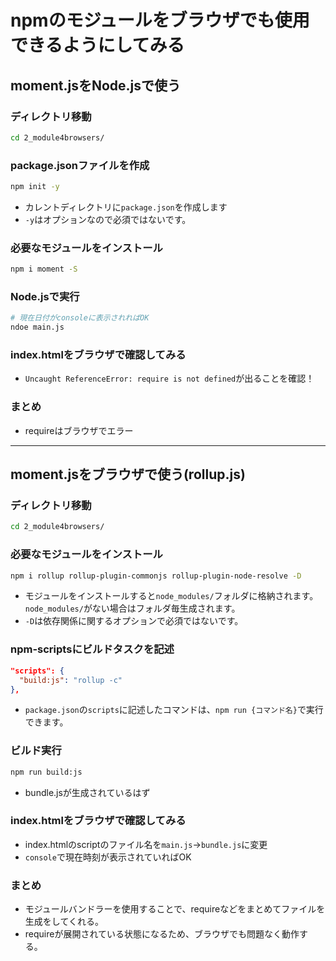 # npmのモジュールをブラウザでも使用できるようにしてみる

## moment.jsをNode.jsで使う

### ディレクトリ移動
```sh
cd 2_module4browsers/
```

### package.jsonファイルを作成
```sh
npm init -y
```
  - カレントディレクトリに`package.json`を作成します
  - `-y`はオプションなので必須ではないです。

### 必要なモジュールをインストール
```sh
npm i moment -S
```

### Node.jsで実行
```sh
# 現在日付がconsoleに表示されればOK
ndoe main.js
```

### index.htmlをブラウザで確認してみる
  - `Uncaught ReferenceError: require is not defined`が出ることを確認！

### まとめ
- requireはブラウザでエラー

---

## moment.jsをブラウザで使う(rollup.js)

### ディレクトリ移動
```sh
cd 2_module4browsers/
```

### 必要なモジュールをインストール
```sh
npm i rollup rollup-plugin-commonjs rollup-plugin-node-resolve -D
```
  - モジュールをインストールすると`node_modules/`フォルダに格納されます。  
  `node_modules/`がない場合はフォルダ毎生成されます。
  - `-D`は依存関係に関するオプションで必須ではないです。

### npm-scriptsにビルドタスクを記述
```json
"scripts": {
  "build:js": "rollup -c"
},
```
  - `package.json`の`scripts`に記述したコマンドは、`npm run {コマンド名}`で実行できます。

### ビルド実行
```sh
npm run build:js
```
  - bundle.jsが生成されているはず

### index.htmlをブラウザで確認してみる
  - index.htmlのscriptのファイル名を`main.js`->`bundle.js`に変更
  - `console`で現在時刻が表示されていればOK

### まとめ
- モジュールバンドラーを使用することで、requireなどをまとめてファイルを生成をしてくれる。
- requireが展開されている状態になるため、ブラウザでも問題なく動作する。